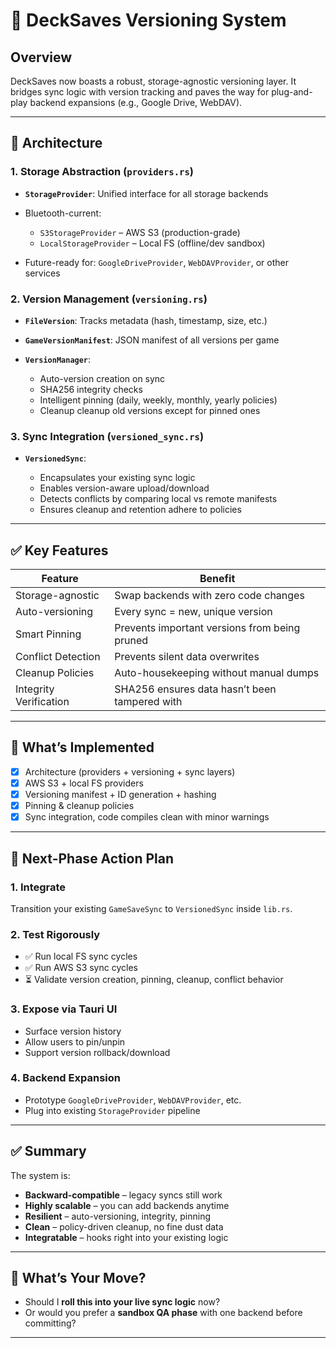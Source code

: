 # 📘 DeckSaves Versioning System

## Overview

DeckSaves now boasts a robust, storage-agnostic versioning layer. It bridges sync logic with version tracking and paves the way for plug-and-play backend expansions (e.g., Google Drive, WebDAV).

---

## 🚀 Architecture

### 1. Storage Abstraction (`providers.rs`)

* **`StorageProvider`**: Unified interface for all storage backends
* Bluetooth-current:

  * `S3StorageProvider` – AWS S3 (production-grade)
  * `LocalStorageProvider` – Local FS (offline/dev sandbox)
* Future-ready for: `GoogleDriveProvider`, `WebDAVProvider`, or other services

### 2. Version Management (`versioning.rs`)

* **`FileVersion`**: Tracks metadata (hash, timestamp, size, etc.)
* **`GameVersionManifest`**: JSON manifest of all versions per game
* **`VersionManager`**:

  * Auto-version creation on sync
  * SHA256 integrity checks
  * Intelligent pinning (daily, weekly, monthly, yearly policies)
  * Cleanup cleanup old versions except for pinned ones

### 3. Sync Integration (`versioned_sync.rs`)

* **`VersionedSync`**:

  * Encapsulates your existing sync logic
  * Enables version-aware upload/download
  * Detects conflicts by comparing local vs remote manifests
  * Ensures cleanup and retention adhere to policies

---

## ✅ Key Features

| Feature                | Benefit                                       |
| ---------------------- | --------------------------------------------- |
| Storage-agnostic       | Swap backends with zero code changes          |
| Auto-versioning        | Every sync = new, unique version              |
| Smart Pinning          | Prevents important versions from being pruned |
| Conflict Detection     | Prevents silent data overwrites               |
| Cleanup Policies       | Auto-housekeeping without manual dumps        |
| Integrity Verification | SHA256 ensures data hasn’t been tampered with |

---

## 🔧 What’s Implemented

* [x] Architecture (providers + versioning + sync layers)
* [x] AWS S3 + local FS providers
* [x] Versioning manifest + ID generation + hashing
* [x] Pinning & cleanup policies
* [x] Sync integration, code compiles clean with minor warnings

---

## 📌 Next-Phase Action Plan

### 1. **Integrate**

Transition your existing `GameSaveSync` to `VersionedSync` inside `lib.rs`.

### 2. **Test Rigorously**

* ✅ Run local FS sync cycles
* ✅ Run AWS S3 sync cycles
* ⏳ Validate version creation, pinning, cleanup, conflict behavior

### 3. **Expose via Tauri UI**

* Surface version history
* Allow users to pin/unpin
* Support version rollback/download

### 4. **Backend Expansion**

* Prototype `GoogleDriveProvider`, `WebDAVProvider`, etc.
* Plug into existing `StorageProvider` pipeline

---

## ✅ Summary

The system is:

* **Backward-compatible** – legacy syncs still work
* **Highly scalable** – you can add backends anytime
* **Resilient** – auto-versioning, integrity, pinning
* **Clean** – policy-driven cleanup, no fine dust data
* **Integratable** – hooks right into your existing logic

---

## 🤝 What’s Your Move?

* Should I **roll this into your live sync logic** now?
* Or would you prefer a **sandbox QA phase** with one backend before committing?

---

